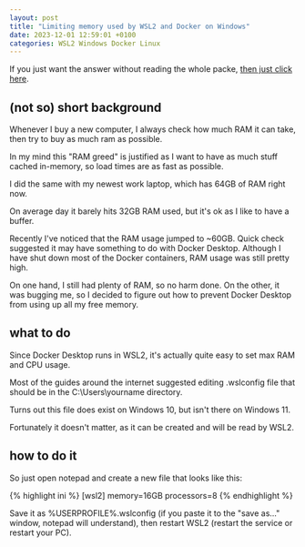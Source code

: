 ```yaml
---
layout: post
title: "Limiting memory used by WSL2 and Docker on Windows"
date: 2023-12-01 12:59:01 +0100
categories: WSL2 Windows Docker Linux
---
```


If you just want the answer without reading the whole packe, [then just click here](#how-to-do-it).

## (not so) short background

Whenever I buy a new computer, I always check how much RAM it can take, then try to buy as much ram as possible.

In my mind this "RAM greed" is justified as I want to have as much stuff cached in-memory, so load times are as fast as possible.

I did the same with my newest work laptop, which has 64GB of RAM right now.

On average day it barely hits 32GB RAM used, but it's ok as I like to have a buffer.

Recently I've noticed that the RAM usage jumped to ~60GB. Quick check suggested it may have something to do with Docker Desktop. Although I have shut down most of the Docker containers, RAM usage was still pretty high.

On one hand, I still had plenty of RAM, so no harm done. On the other, it was bugging me, so I decided to figure out how to prevent Docker Desktop from using up all my free memory.

## what to do

Since Docker Desktop runs in WSL2, it's actually quite easy to set max RAM and CPU usage.

Most of the guides around the internet suggested editing .wslconfig file that should be in the C:\Users\yourname directory.

Turns out this file does exist on Windows 10, but isn't there on Windows 11.

Fortunately it doesn't matter, as it can be created and will be read by WSL2.

## how to do it

So just open notepad and create a new file that looks like this:

{% highlight ini %}
[wsl2]
memory=16GB
processors=8
{% endhighlight %}

Save it as %USERPROFILE%\.wslconfig (if you paste it to the "save as..." window, notepad will understand), then restart WSL2 (restart the service or restart your PC).